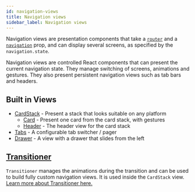 ```yaml
---
id: navigation-views
title: Navigation views
sidebar_label: Navigation views
---
```


Navigation views are presentation components that take a [`router`](routers.md) and a [`navigation`](navigation-prop.md) prop, and can display several screens, as specified by the `navigation.state`.

Navigation views are controlled React components that can present the current navigation state. They manage switching of screens, animations and gestures. They also present persistent navigation views such as tab bars and headers.

## Built in Views

- [CardStack](https://github.com/react-navigation/react-navigation/blob/1.x/src/views/CardStack/CardStack.js) - Present a stack that looks suitable on any platform
  - [Card](https://github.com/react-navigation/react-navigation/blob/1.x/src/views/CardStack/Card.js) - Present one card from the card stack, with gestures
  - [Header](https://github.com/react-navigation/react-navigation/blob/1.x/src/views/Header/Header.js) - The header view for the card stack
- [Tabs](https://github.com/react-navigation/react-navigation/blob/1.x/src/views/TabView/TabView.js) - A configurable tab switcher / pager
- [Drawer](https://github.com/react-navigation/react-navigation/blob/1.x/src/views/Drawer/DrawerView.js) - A view with a drawer that slides from the left

## [Transitioner](transitioner.md)

`Transitioner` manages the animations during the transition and can be used to build fully custom navigation views. It is used inside the `CardStack` view. [Learn more about Transitioner here.](transitioner.md)
